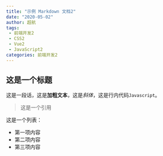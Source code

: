 ```yaml
---
title: "示例 Markdown 文档2"
date: "2020-05-02"
author: 超航
tags:
 - 前端开发2
 - CSS2
 - Vue2
 - JavaScript2
categories: 前端开发2
---
```


## 这是一个标题
这是一段话，这是**加粗文本**，这是*斜体*，这是行内代码`Javascript`。

> 这是一个引用

这是一个列表：
* 第一项内容
* 第二项内容
* 第三项内容